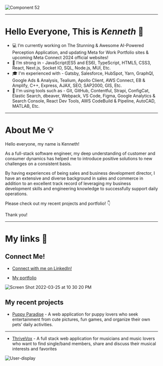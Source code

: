 ![Component 52](https://user-images.githubusercontent.com/88110300/162653964-8eb86ab8-0afc-452e-ba4a-b624cbb2fd89.png)


---

# Hello Everyone, This is *Kenneth* :satellite:

<!-- ![Kenneth's GitHub stats](https://github-readme-stats.vercel.app/api?username=Kenneth-Y-Wang&show_icons=true&theme=github_dark&hide=stars,contribs) -->


- :computer: I’m currently working on The Stunning & Awesome AI-Powered Perception Application, and updating Meta for Work Portfolio sites & upcoming Meta Connect 2024 official websites! 
- :muscle: I’m strong in - JavaScript(ES5 and ES6), TypeScript, HTML5, CSS3, React, Next.js, Socket IO, SQL, Node.js, MUI, Etc.
- :mortar_board: I'm experienced with - Gatsby, Salesforce, HubSpot, Yarn, GraphQl, Google Ads & Analysis, Tealium, Apollo Client, AWS Connect, EB & Amplify, C++, Express, AJAX, SEO, SAP2000, GIS, Etc.
- :wrench: I'm using tools such as - Git, GitHub, Contentful, Strapi, ConfigCat, Elastic Search, dbeaver, Webpack, VS Code, Figma, Google Analytics & Search Console, React Dev Tools, AWS CodeBuild & Pipeline, AutoCAD, MATLAB, Etc.

---


# About Me :bulb:

Hello everyone, my name is Kenneth! 

As a full-stack software engineer, my deep understanding of customer and consumer dynamics has helped me to introduce positive solutions to new challenges on a consistent basis. 

By having experiences of being sales and business development director, I have an extensive and diverse background in sales and commerce in addition to an excellent track record of leveraging my business development skills and engineering knowledge to successfully support daily operations.

Please check out my recent projects and portfolio! :point_down:  

Thank you!

--- 

# My links :link:

## Connect Me!

 - <a href="https://www.linkedin.com/in/kenneth-wang8/">Connect with me on LinkedIn!</a>


 - [My portfolio](https://www.kennethyw.com)
 
<!--  ![my portfolio](https://drive.google.com/uc?export=view&id=1oPNBCZPJ82j5Q2v6wsjNYR_ebqyGblvk) -->
<!--  https://user-images.githubusercontent.com/88110300/160226127-db29ea30-3216-4766-9e76-9af735074b92.mov
 -->
 ![Screen Shot 2022-03-25 at 10 30 20 PM](https://user-images.githubusercontent.com/88110300/160226216-fbead55b-c892-4294-8e3b-2c246c1fcd6f.png)





## My recent projects
- [Puppy Paradise](https://kenneth-y-wang.github.io/puppy-paradise) - A web application for puppy lovers who seek entertainment from cute pictures, fun games, and organize their own pets’ daily activities.

---

- [ThriveVox](https://thrive-vox.herokuapp.com) - A full stack web application for musicians and music lovers who want to find single/band members, share and discuss their musical interests and favorites

![User-display](https://media.giphy.com/media/6rpYmcP92XGc2ZtHQ1/giphy.gif)




